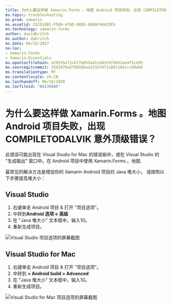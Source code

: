 ```yaml
---
title: 为什么要这样做 Xamarin.Forms 。地图 Android 项目失败，出现 COMPILETODALVIK 意外顶级错误？
ms.topic: troubleshooting
ms.prod: xamarin
ms.assetid: C0251EB1-F509-47AD-98D6-846AF46425E5
ms.technology: xamarin-forms
author: davidbritch
ms.author: dabritch
ms.date: 04/25/2017
no-loc:
- Xamarin.Forms
- Xamarin.Essentials
ms.openlocfilehash: e29535e71cb77b05da41c043c6fd932ae4f5ce95
ms.sourcegitcommit: 32d2476a5f9016baa231b7471c88c1d4ccc08eb8
ms.translationtype: MT
ms.contentlocale: zh-CN
ms.lasthandoff: 06/18/2020
ms.locfileid: "84135845"
---
```

# <a name="why-does-my-xamarinformsmaps-android-project-fail-with-compiletodalvik-unexpected-top-level-error"></a>为什么要这样做 Xamarin.Forms 。地图 Android 项目失败，出现 COMPILETODALVIK 意外顶级错误？

此错误可能出现在 Visual Studio for Mac 的错误板中，或在 Visual Studio 的 "生成输出" 窗口中。在 Android 项目中使用 Xamarin.Forms 。地图.

最常见的解决方法是增加你的 Xamarin Android 项目的 Java 堆大小。 请按照以下步骤提高堆大小：

## <a name="visual-studio"></a>Visual Studio

1. 右键单击 Android 项目 & 打开 "项目选项"。
2. 中转到**Android 选项-> 高级**
3. 在 "Java 堆大小" 文本框中，输入1G。
4. 重新生成项目。

![Visual Studio 项目选项的屏幕截图](maps-compiletodalvik-error-images/vsjavaheap.png "Visual Studio 中的 Android 生成选项")

## <a name="visual-studio-for-mac"></a>Visual Studio for Mac

1. 右键单击 Android 项目 & 打开 "项目选项"。
2. 中转到 **> Android build > Advanced**
3. 在 "Java 堆大小" 文本框中，输入1G。
4. 重新生成项目。  

![Visual Studio for Mac 项目选项的屏幕截图](maps-compiletodalvik-error-images/xsjavaheap.png "Visual Studio for Mac 中的 Android 生成选项")
